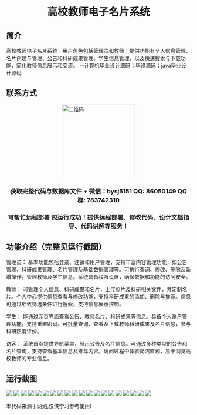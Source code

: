 <p><h1 align="center">高校教师电子名片系统</h1></p>

## 简介
高校教师电子名片系统：用户角色包括管理员和教师；提供功能有个人信息管理、名片创建与管理、公告和科研成果管理、学生信息管理、以及快速搜索与下载功能，简化教师信息展示和交流。    --计算机毕业设计源码；毕设源码；java毕业设计源码


## 联系方式
<img src="https://bs-1329754181.cos.ap-shanghai.myqcloud.com/wx.jpg" alt="二维码" style="display: block; margin: 0 auto;" width="200px">
<p><h3 align="center">获取完整代码与数据库文件 + 微信：bysj5151 QQ: 86050149 QQ群: 783742310</h3></p>
<p><h3 align="center">可帮忙远程部署 包运行成功！提供远程部署、修改代码、设计文档指导、代码讲解等服务！</h3></p>

## 功能介绍（完整见运行截图）
管理员： 基本功能包括登录、注销和用户管理，支持丰富内容管理功能，如公告管理、科研成果管理、名片管理及基础数据管理等。可执行查询、修改、删除及新增操作，管理教师及学生信息。系统具备权限设置，确保数据和功能的访问安全。

教师： 可管理个人信息、科研成果和名片，上传照片及科研相关文件，并定制名片。个人中心提供信息查看与修改功能，支持科研成果的添加、删除与推荐。信息可通过细致筛选条件进行搜索，支持信息展示控制。

学生： 能通过网页界面查看公告、教师名片、科研成果等信息。具备个人账户管理功能，支持重置密码。可批量查询、查看及下载教师科研成果及名片信息，参与科研热度评价。

访客： 系统首页提供导航菜单，展示公告及名片信息。可通过多种类型的公告和名片查询，支持查看基本信息及推荐内容。访问过程中体验简洁直观，易于浏览高校教师的专业信息。


## 运行截图
![](https://bs-1329754181.cos.ap-shanghai.myqcloud.com/spring/HighSchoolTeacherElectronicBusinessCardSystem/img/001.jpg)
![](https://bs-1329754181.cos.ap-shanghai.myqcloud.com/spring/HighSchoolTeacherElectronicBusinessCardSystem/img/002.jpg)
![](https://bs-1329754181.cos.ap-shanghai.myqcloud.com/spring/HighSchoolTeacherElectronicBusinessCardSystem/img/003.jpg)
![](https://bs-1329754181.cos.ap-shanghai.myqcloud.com/spring/HighSchoolTeacherElectronicBusinessCardSystem/img/004.jpg)
![](https://bs-1329754181.cos.ap-shanghai.myqcloud.com/spring/HighSchoolTeacherElectronicBusinessCardSystem/img/005.jpg)
![](https://bs-1329754181.cos.ap-shanghai.myqcloud.com/spring/HighSchoolTeacherElectronicBusinessCardSystem/img/006.jpg)
![](https://bs-1329754181.cos.ap-shanghai.myqcloud.com/spring/HighSchoolTeacherElectronicBusinessCardSystem/img/007.jpg)
![](https://bs-1329754181.cos.ap-shanghai.myqcloud.com/spring/HighSchoolTeacherElectronicBusinessCardSystem/img/008.jpg)
![](https://bs-1329754181.cos.ap-shanghai.myqcloud.com/spring/HighSchoolTeacherElectronicBusinessCardSystem/img/009.jpg)
![](https://bs-1329754181.cos.ap-shanghai.myqcloud.com/spring/HighSchoolTeacherElectronicBusinessCardSystem/img/010.jpg)
![](https://bs-1329754181.cos.ap-shanghai.myqcloud.com/spring/HighSchoolTeacherElectronicBusinessCardSystem/img/011.jpg)
![](https://bs-1329754181.cos.ap-shanghai.myqcloud.com/spring/HighSchoolTeacherElectronicBusinessCardSystem/img/012.jpg)
![](https://bs-1329754181.cos.ap-shanghai.myqcloud.com/spring/HighSchoolTeacherElectronicBusinessCardSystem/img/013.jpg)
![](https://bs-1329754181.cos.ap-shanghai.myqcloud.com/spring/HighSchoolTeacherElectronicBusinessCardSystem/img/014.jpg)
![](https://bs-1329754181.cos.ap-shanghai.myqcloud.com/spring/HighSchoolTeacherElectronicBusinessCardSystem/img/015.jpg)
![](https://bs-1329754181.cos.ap-shanghai.myqcloud.com/spring/HighSchoolTeacherElectronicBusinessCardSystem/img/016.jpg)
![](https://bs-1329754181.cos.ap-shanghai.myqcloud.com/spring/HighSchoolTeacherElectronicBusinessCardSystem/img/017.jpg)
![](https://bs-1329754181.cos.ap-shanghai.myqcloud.com/spring/HighSchoolTeacherElectronicBusinessCardSystem/img/018.jpg)
![](https://bs-1329754181.cos.ap-shanghai.myqcloud.com/spring/HighSchoolTeacherElectronicBusinessCardSystem/img/019.jpg)
![](https://bs-1329754181.cos.ap-shanghai.myqcloud.com/spring/HighSchoolTeacherElectronicBusinessCardSystem/img/020.jpg)

<p>本代码来源于网络,仅供学习参考使用!</p>

